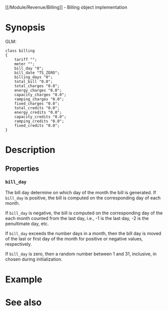 [[/Module/Revenue/Billing]] - Billing object implementation

# Synopsis

GLM:

~~~
class billing 
{
	tariff "";
	meter "";
	bill_day "0";
	bill_date "TS_ZERO";
	billing_days "0";
	total_bill "0.0";
	total_charges "0.0";
	energy_charges "0.0";
	capacity_charges "0.0";
	ramping_charges "0.0";
	fixed_charges "0.0";
	total_credits "0.0";
	energy_credits "0.0";
	capacity_credits "0.0";
	ramping_credits "0.0";
	fixed_credits "0.0";
}
~~~

# Description

## Properties

### `bill_day`

The bill day determine on which day of the month the bill is generated.  If `bill_day` is positive, the bill is computed on the corresponding day of each month.  

If `bill_day` is negative, the bill is computed on the corresponding day of the each month counted from the last day, i.e., -1 is the last day, -2 is the penultimate day, etc.  

If `bill_day` exceeds the number days in a month, then the bill day is moved of the last or first day of the month for positive or negative values, respectively. 

If `bill_day` is zero, then a random number between 1 and 31, inclusive, in chosen during initialization.

# Example

# See also